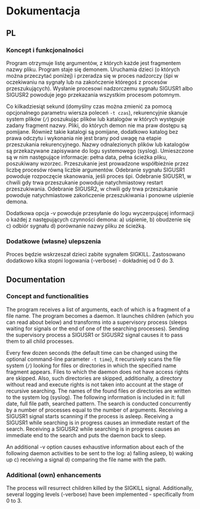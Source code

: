 # Dokumentacja
## PL
### Koncept i funkcjonalności
Program otrzymuje listę argumentów, z których każde jest fragmentem nazwy pliku. Program staje się demonem. Uruchamia dzieci (o których można przeczytać poniżej) i przeradza się w proces nadzorczy (śpi w oczekiwaniu na sygnały lub na zakończenie któregoś z procesów przeszukujących). Wysłanie procesowi nadzorczemu sygnału SIGUSR1 albo SIGUSR2 powoduje jego przekazania wszystkim procesom potomnym.


Co kilkadziesiąt sekund (domyślny czas można zmienić za pomocą opcjonalnego parametru wiersza poleceń `-t czas`), rekurencyjnie skanuje system plików (`/`) poszukując plików lub katalogów w których występuje zadany fragment nazwy. Pliki, do których demon nie ma praw dostępu są pomijane. Również takie katalogi są pomijane, dodatkowo katalog bez prawa odczytu i wykonania nie jest brany pod uwagę na etapie przeszukania rekurencyjnego. Nazwy odnalezionych plików lub katalogów są przekazywane zapisywane do logu systemowego (syslog). Umieszczone są w nim następujące informacje: pełna data, pełna ścieżka pliku, poszukiwany wzorzec. Przeszukanie jest prowadzone współbieżnie przez liczbę procesów równą liczbie argumentów.
Odebranie sygnału SIGUSR1 powoduje rozpoczęcie skanowania, jeśli proces śpi. Odebranie SIGUSR1, w chwili gdy trwa przeszukanie powoduje natychmiastowy restart przeszukiwania. Odebranie SIGUSR2, w chwili gdy trwa przeszukanie powoduje natychmiastowe zakończenie przeszukiwania i ponowne uśpienie demona.

Dodatkowa opcja -v powoduje przesyłanie do logu wyczerpującej informacji o każdej z następujących czynności demona: a) uśpienie, b) obudzenie się c) odbiór sygnału d) porównanie nazwy pliku ze ścieżką.

### Dodatkowe (własne) ulepszenia
Proces będzie wskrzeszał dzieci zabite sygnałem SIGKILL. Zastosowano dodatkowo kilka stopni logowania (-verbose) - dokładniej od 0 do 3.

## Documentation
### Concept and functionalities
The program receives a list of arguments, each of which is a fragment of a file name. The program becomes a daemon. It launches children (which you can read about below) and transforms into a supervisory process (sleeps waiting for signals or the end of one of the searching processes). Sending the supervisory process a SIGUSR1 or SIGUSR2 signal causes it to pass them to all child processes.

Every few dozen seconds (the default time can be changed using the optional command-line parameter `-t time`), it recursively scans the file system (`/`) looking for files or directories in which the specified name fragment appears. Files to which the daemon does not have access rights are skipped. Also, such directories are skipped, additionally, a directory without read and execute rights is not taken into account at the stage of recursive searching. The names of the found files or directories are written to the system log (syslog). The following information is included in it: full date, full file path, searched pattern. The search is conducted concurrently by a number of processes equal to the number of arguments.
Receiving a SIGUSR1 signal starts scanning if the process is asleep. Receiving a SIGUSR1 while searching is in progress causes an immediate restart of the search. Receiving a SIGUSR2 while searching is in progress causes an immediate end to the search and puts the daemon back to sleep.

An additional -v option causes exhaustive information about each of the following daemon activities to be sent to the log: a) falling asleep, b) waking up c) receiving a signal d) comparing the file name with the path.

### Additional (own) enhancements
The process will resurrect children killed by the SIGKILL signal. Additionally, several logging levels (-verbose) have been implemented - specifically from 0 to 3.
